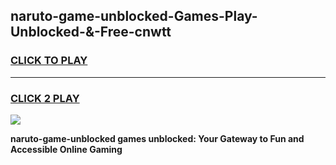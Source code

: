 
## naruto-game-unblocked-Games-Play-Unblocked-&-Free-cnwtt
<h3>
<a href="https://premium76.site?title=naruto-game-unblocked&ref=24A">CLICK TO PLAY</a></h3>
<hr>

<h3>
<a href="https://premium76.site?title=naruto-game-unblocked&ref=24A">CLICK 2 PLAY</a>
  
</h3>

<a href="https://premium76.site?title=naruto-game-unblocked&ref=24A"><img src="https://clearcache.store/games.png"></a>


**naruto-game-unblocked games unblocked: Your Gateway to Fun and Accessible Online Gaming**
